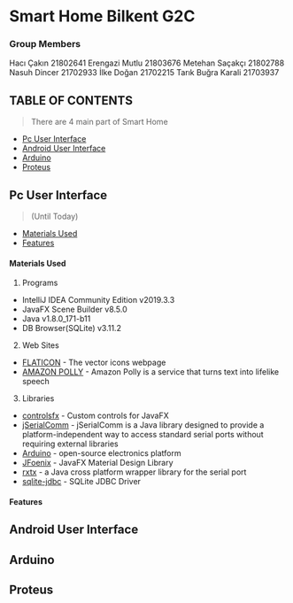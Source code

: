 # Smart Home Bilkent G2C
### Group Members
Hacı Çakın 21802641
Erengazi Mutlu 21803676
Metehan Saçakçı 21802788
Nasuh Dincer 21702933
İlke Doğan 21702215
Tarık Buğra Karali 21703937
  
## TABLE OF CONTENTS

> There are 4 main part of Smart Home

- [Pc User Interface](#PcUserInterface)
- [Android User Interface](#AndroidUserInterface)
- [Arduino](#Arduino)
- [Proteus](#Proteus)



## Pc User Interface 
> (Until Today)
- [Materials Used](#MaterialsUsed)
- [Features](#Features)

#### Materials Used
1) Programs
* IntelliJ IDEA Community Edition v2019.3.3
* JavaFX Scene Builder v8.5.0
* Java v1.8.0_171-b11
* DB Browser(SQLite) v3.11.2

2) Web Sites
* [FLATICON](https://www.flaticon.com/) - The vector icons webpage
* [AMAZON POLLY](https://aws.amazon.com/polly/?nc1=h_ls) - Amazon Polly is a service that turns text into lifelike speech

3) Libraries
* [controlsfx](https://github.com/controlsfx/controlsfx) - Custom controls for JavaFX
* [jSerialComm](https://fazecast.github.io/jSerialComm/) - jSerialComm is a Java library designed to provide a platform-independent way to access standard serial ports without requiring external libraries
* [Arduino](https://github.com/arduino/Arduino) - open-source electronics platform 
* [JFoenix](https://github.com/jfoenixadmin/JFoenix) - JavaFX Material Design Library
* [rxtx](https://github.com/rxtx/rxtx) - a Java cross platform wrapper library for the serial port
* [sqlite-jdbc](https://github.com/xerial/sqlite-jdbc) - SQLite JDBC Driver

#### Features


## Android User Interface


## Arduino


## Proteus
